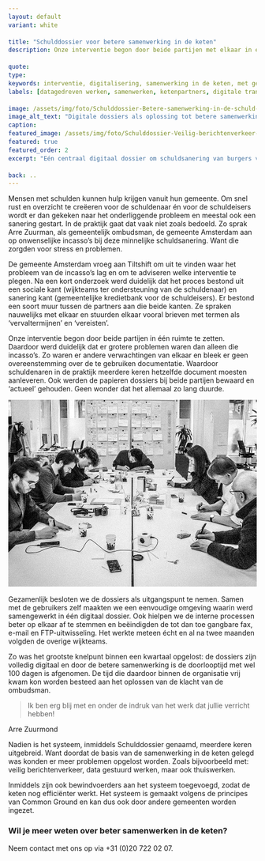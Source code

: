 ```yaml
---
layout: default
variant: white

title: "Schulddossier voor betere samenwerking in de keten"
description: Onze interventie begon door beide partijen met elkaar in één ruimte te zetten. Daardoor werd duidelijk dat er grotere problemen waren dan alleen de incasso’s. Met de gebruikers maakten we een eenvoudige omgeving waarin werd samengewerkt in één digitaal dossier, waardoor de doorlooptijd met wel 100 dagen is afgenomen.

quote:
type:
keywords: interventie, digitalisering, samenwerking in de keten, met gebruikers, maak het echt, datagedreevn werken, digitale transitie
labels: [datagedreven werken, samenwerken, ketenpartners, digitale transitie]

image: /assets/img/foto/Schulddossier-Betere-samenwerking-in-de-schuld-keten.jpg
image_alt_text: "Digitale dossiers als oplossing tot betere samenwerking in de schuldhulpverlening keten"
caption:
featured_image: /assets/img/foto/Schulddossier-Veilig-berichtenverkeer-in-schuld-keten.jpg
featured: true
featured_order: 2
excerpt: "Eén centraal digitaal dossier om schuldsanering van burgers veilig en sneller te laten verlopen. Waardoor de doorlooptijd met wel 100 dagen is afgenomen."

back: ..
---
```

Mensen met schulden kunnen hulp krijgen vanuit hun gemeente. Om snel rust en overzicht te creëeren voor de schuldenaar én voor de schuldeisers wordt er dan gekeken naar het onderliggende probleem en meestal ook een sanering gestart. In de praktijk gaat dat vaak niet zoals bedoeld. Zo sprak Arre Zuurman, als gemeentelijk ombudsman, de gemeente Amsterdam aan op onwenselijke incasso’s bij deze minnelijke schuldsanering. Want die zorgden voor stress en problemen.

De gemeente Amsterdam vroeg aan Tiltshift om uit te vinden waar het probleem van de incasso’s lag en om te adviseren welke interventie te plegen. Na een kort onderzoek werd duidelijk dat het proces bestond uit een sociale kant (wijkteams ter ondersteuning van de schuldenaar) en sanering kant (gemeentelijke kredietbank voor de schuldeisers). Er bestond een soort muur tussen de partners aan die beide kanten. Ze spraken nauwelijks met elkaar en stuurden elkaar vooral brieven met termen als ‘vervaltermijnen’ en ‘vereisten’.

Onze interventie begon door beide partijen in één ruimte te zetten. Daardoor werd duidelijk dat er grotere problemen waren dan alleen die incasso’s. Zo waren er andere verwachtingen van elkaar en bleek er geen overeenstemming over de te gebruiken documentatie. Waardoor schuldenaren in de praktijk meerdere keren hetzelfde document moesten aanleveren. Ook werden de papieren dossiers bij beide partijen bewaard en ‘actueel’ gehouden. Geen wonder dat het allemaal zo lang duurde.

<div class="article-image">
    <img src="/assets/img/foto/Schulddossier-Design-Thinking-Schulddienstverlening.jpg">
</div>

Gezamenlijk besloten we de dossiers als uitgangspunt te nemen. Samen met de gebruikers zelf maakten we een eenvoudige omgeving waarin werd samengewerkt in één digitaal dossier. Ook hielpen we de interne processen beter op elkaar af te stemmen en beëindigden de tot dan toe gangbare fax, e-mail en FTP-uitwisseling. Het werkte meteen écht en al na twee maanden volgden de overige wijkteams.

Zo was het grootste knelpunt binnen een kwartaal opgelost: de dossiers zijn volledig digitaal en door de betere samenwerking is de doorlooptijd met wel 100 dagen is afgenomen. De tijd die daardoor binnen de organisatie vrij kwam kon worden besteed aan het oplossen van de klacht van de ombudsman.

> Ik ben erg blij met en onder de indruk van het werk dat jullie verricht hebben!

Arre Zuurmond

Nadien is het systeem, inmiddels Schulddossier genaamd, meerdere keren uitgebreid. Want doordat de basis van de samenwerking in de keten gelegd was konden er meer problemen opgelost worden. Zoals bijvoorbeeld met: veilig berichtenverkeer, data gestuurd werken, maar ook thuiswerken.

Inmiddels zijn ook bewindvoerders aan het systeem toegevoegd, zodat de keten nog efficiënter werkt. Het systeem is gemaakt volgens de principes van Common Ground en kan dus ook door  andere gemeenten worden ingezet.

### Wil je meer weten over beter samenwerken in de keten?
Neem contact met ons op via +31 (0)20 722 02 07.
